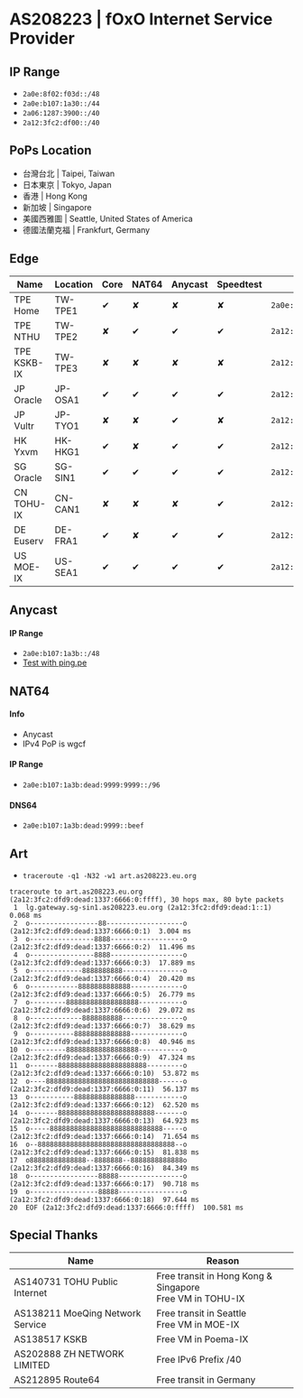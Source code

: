 # **AS208223 | fOxO Internet Service Provider**
## IP Range
- `2a0e:8f02:f03d::/48`
- `2a0e:b107:1a30::/44`
- `2a06:1287:3900::/40`
- `2a12:3fc2:df00::/40`

## PoPs Location
 - 台灣台北 | Taipei, Taiwan
 - 日本東京 | Tokyo, Japan
 - 香港 | Hong Kong
 - 新加坡 | Singapore
 - 美國西雅圖 | Seattle, United States of America
 - 德國法蘭克福 | Frankfurt, Germany  

## Edge
| Name | Location | Core | NAT64 | Anycast | Speedtest | Prefix | 
| --- | --- | --- | --- | --- | --- | --- |
| TPE Home | TW-TPE1 | ✔ | ✘ | ✘ | ✘ | `2a0e:8f02:f03d::/48`
| TPE NTHU | TW-TPE2 | ✘ | ✔ | ✔ | ✔ | `2a12:3fc2:dfaa::/48`  
| TPE KSKB-IX | TW-TPE3 | ✘ | ✘ | ✘ | ✘ | `2a12:3fc2:dfdb::/48`  
| JP Oracle | JP-OSA1  | ✔ | ✔ | ✔ | ✔ | `2a12:3fc2:dfdf::/48` 
| JP Vultr | JP-TYO1  | ✘ | ✘ | ✔ | ✘ |  `2a12:3fc2:dfdc::/48`
| HK Yxvm | HK-HKG1  | ✔ | ✘ | ✔ | ✔ |  `2a12:3fc2:dfde::/48`
| SG Oracle | SG-SIN1 | ✔ | ✔ | ✔ | ✔ | `2a12:3fc2:dfd9::/48` 
| CN TOHU-IX | CN-CAN1 | ✘ | ✘ | ✘ | ✔ |  `2a12:3fc2:dfdd::/48`  
| DE Euserv | DE-FRA1 | ✔ | ✘ | ✔ | ✔ |  `2a12:3fc2:dfda::/48`  
| US MOE-IX | US-SEA1  | ✔ | ✔ | ✔ | ✔ | `2a12:3fc2:dfd8::/48`  

## Anycast
#### IP Range
- `2a0e:b107:1a3b::/48`
- [Test with ping.pe](https://ping6.ping.pe/2a0e:b107:1a3b::)

## NAT64
#### Info
- Anycast
- IPv4 PoP is wgcf
#### IP Range
- `2a0e:b107:1a3b:dead:9999:9999::/96`
#### DNS64
- `2a0e:b107:1a3b:dead:9999::beef`

## Art
- `traceroute -q1 -N32 -w1 art.as208223.eu.org`

```
traceroute to art.as208223.eu.org (2a12:3fc2:dfd9:dead:1337:6666:0:ffff), 30 hops max, 80 byte packets
 1  lg.gateway.sg-sin1.as208223.eu.org (2a12:3fc2:dfd9:dead:1::1)  0.068 ms
 2  o-----------------88-------------------o (2a12:3fc2:dfd9:dead:1337:6666:0:1)  3.004 ms
 3  o----------------8888------------------o (2a12:3fc2:dfd9:dead:1337:6666:0:2)  11.496 ms
 4  o----------------8888------------------o (2a12:3fc2:dfd9:dead:1337:6666:0:3)  17.889 ms
 5  o-------------8888888888---------------o (2a12:3fc2:dfd9:dead:1337:6666:0:4)  20.420 ms
 6  o------------8888888888888-------------o (2a12:3fc2:dfd9:dead:1337:6666:0:5)  26.779 ms
 7  o---------888888888888888888-----------o (2a12:3fc2:dfd9:dead:1337:6666:0:6)  29.072 ms
 8  o-------------8888888888---------------o (2a12:3fc2:dfd9:dead:1337:6666:0:7)  38.629 ms
 9  o-----------88888888888888-------------o (2a12:3fc2:dfd9:dead:1337:6666:0:8)  40.946 ms
10  o---------888888888888888888-----------o (2a12:3fc2:dfd9:dead:1337:6666:0:9)  47.324 ms
11  o-------8888888888888888888888---------o (2a12:3fc2:dfd9:dead:1337:6666:0:10)  53.872 ms
12  o----8888888888888888888888888888------o (2a12:3fc2:dfd9:dead:1337:6666:0:11)  56.137 ms
13  o-----------888888888888888------------o (2a12:3fc2:dfd9:dead:1337:6666:0:12)  62.520 ms
14  o-------888888888888888888888888-------o (2a12:3fc2:dfd9:dead:1337:6666:0:13)  64.923 ms
15  o-----8888888888888888888888888888-----o (2a12:3fc2:dfd9:dead:1337:6666:0:14)  71.654 ms
16  o--8888888888888888888888888888888888--o (2a12:3fc2:dfd9:dead:1337:6666:0:15)  81.838 ms
17  o88888888888888--8888888--8888888888888o (2a12:3fc2:dfd9:dead:1337:6666:0:16)  84.349 ms
18  o-----------------88888----------------o (2a12:3fc2:dfd9:dead:1337:6666:0:17)  90.718 ms
19  o-----------------88888----------------o (2a12:3fc2:dfd9:dead:1337:6666:0:18)  97.644 ms
20  EOF (2a12:3fc2:dfd9:dead:1337:6666:0:ffff)  100.581 ms
```

## Special Thanks
| Name | Reason | 
| --- | --- |
| AS140731 TOHU Public Internet | Free transit in Hong Kong & Singapore <br> Free VM in TOHU-IX 
| AS138211 MoeQing Network Service | Free transit in Seattle <br> Free VM in MOE-IX 
| AS138517 KSKB | Free VM in Poema-IX  
| AS202888 ZH NETWORK LIMITED | Free IPv6 Prefix /40
| AS212895 Route64 |  Free transit in Germany
